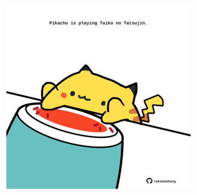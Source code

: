 <!-- built at 09/03/2024, 06:00:52 UTC -->
<p align="center">
  <img width="500" height="500" src="./ReadmeImage.svg">
</p>
